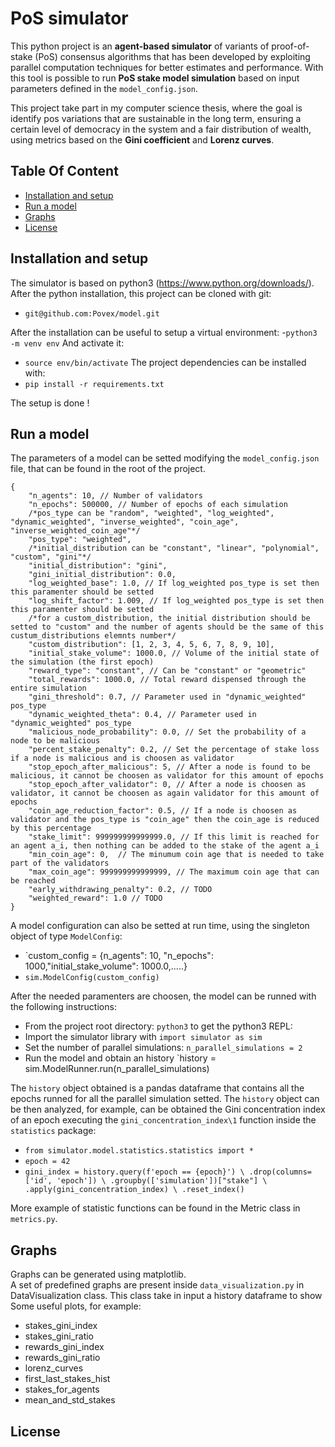 # PoS simulator
This python project is an **agent-based simulator**
of variants of proof-of-stake (PoS) consensus algorithms that has been developed by exploiting
parallel computation techniques for better estimates and performance.
With this tool is possible to run **PoS stake model simulation** based on input parameters defined in the `model_config.json`.<br />

This project take part in my computer science thesis, where the goal is 
identify pos variations that are sustainable in the long term, ensuring a certain level of democracy in the system and a fair distribution of wealth, using metrics
based on the **Gini coefficient** and **Lorenz curves**.

## Table Of Content

- [Installation and setup](#setup)
- [Run a model](#run)
- [Graphs](#graphs)
- [License](#license)

## Installation and setup
The simulator is based on python3 (https://www.python.org/downloads/).
After the python installation, this project can be cloned with git:
- `git@github.com:Povex/model.git`

After the installation can be useful to setup a virtual environment:
-`python3 -m venv env`
And activate it:
- `source env/bin/activate`
The project dependencies can be installed with:
- `pip install -r requirements.txt`

The setup is done !

## Run a model
The parameters of a model can be setted modifying the `model_config.json` file, that can be found in the root of the project.
```jsonc
{
    "n_agents": 10, // Number of validators
    "n_epochs": 500000, // Number of epochs of each simulation
    /*pos_type can be "random", "weighted", "log_weighted", "dynamic_weighted", "inverse_weighted", "coin_age", "inverse_weighted_coin_age"*/
    "pos_type": "weighted",
    /*initial_distribution can be "constant", "linear", "polynomial", "custom", "gini"*/
    "initial_distribution": "gini",
    "gini_initial_distribution": 0.0,
    "log_weighted_base": 1.0, // If log_weighted pos_type is set then this paramenter should be setted 
    "log_shift_factor": 1.009, // If log_weighted pos_type is set then this paramenter should be setted 
    /*for a custom_distribution, the initial distribution should be setted to "custom" and the number of agents should be the same of this custum_distributions elemnts number*/
    "custom_distribution": [1, 2, 3, 4, 5, 6, 7, 8, 9, 10],
    "initial_stake_volume": 1000.0, // Volume of the initial state of the simulation (the first epoch)
    "reward_type": "constant", // Can be "constant" or "geometric"
    "total_rewards": 1000.0, // Total reward dispensed through the entire simulation
    "gini_threshold": 0.7, // Parameter used in "dynamic_weighted" pos_type
    "dynamic_weighted_theta": 0.4, // Parameter used in "dynamic_weighted" pos_type
    "malicious_node_probability": 0.0, // Set the probability of a node to be malicious 
    "percent_stake_penalty": 0.2, // Set the percentage of stake loss if a node is malicious and is choosen as validator
    "stop_epoch_after_malicious": 5, // After a node is found to be malicious, it cannot be choosen as validator for this amount of epochs
    "stop_epoch_after_validator": 0, // After a node is choosen as validator, it cannot be choosen as again validator for this amount of epochs
    "coin_age_reduction_factor": 0.5, // If a node is choosen as validator and the pos_type is "coin_age" then the coin_age is reduced by this percentage
    "stake_limit": 999999999999999.0, // If this limit is reached for an agent a_i, then nothing can be added to the stake of the agent a_i
    "min_coin_age": 0,  // The minumum coin age that is needed to take part of the validators
    "max_coin_age": 999999999999999, // The maximum coin age that can be reached
    "early_withdrawing_penalty": 0.2, // TODO
    "weighted_reward": 1.0 // TODO
}
```
A model configuration can also be setted at run time, using the singleton object of type `ModelConfig`:
- `custom_config = {n_agents": 10, "n_epochs": 1000,"initial_stake_volume": 1000.0,.....}
- `sim.ModelConfig(custom_config)` 

After the needed paramenters are choosen, the model can be runned with the following instructions:
- From the project root directory: `python3` to get the python3 REPL:
- Import the simulator library with `import simulator as sim`
- Set the number of parallel simulations: `n_parallel_simulations = 2`
- Run the model and obtain an history `history = sim.ModelRunner.run(n_parallel_simulations)

The `history` object obtained is a pandas dataframe that contains all the epochs runned for all the parallel simulation setted.
The `history` object can be then analyzed, for example, can be obtained the Gini concentration index of an epoch executing the `gini_concentration_index\1` function inside the `statistics` package:
- `from simulator.model.statistics.statistics import *`
- `epoch = 42`
- `gini_index = history.query(f'epoch == {epoch}') \
            .drop(columns=['id', 'epoch']) \
            .groupby(['simulation'])["stake"] \
            .apply(gini_concentration_index) \
            .reset_index()`

More example of statistic functions can be found in the Metric class in `metrics.py`.
## Graphs
Graphs can be generated using matplotlib. <br> 
A set of predefined graphs are present inside `data_visualization.py` in DataVisualization class.
This class take in input a history dataframe to show Some useful plots, for example:
- stakes_gini_index
- stakes_gini_ratio
- rewards_gini_index
- rewards_gini_ratio
- lorenz_curves
- first_last_stakes_hist
- stakes_for_agents
- mean_and_std_stakes

## License

